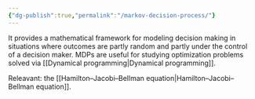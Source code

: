 ```yaml
---
{"dg-publish":true,"permalink":"/markov-decision-process/"}
---
```


It provides a mathematical framework for modeling decision making in situations where outcomes are partly random and partly under the control of a decision maker. MDPs are useful for studying optimization problems solved via [[Dynamical programming\|Dynamical programming]].

Releavant: the [[Hamilton–Jacobi–Bellman equation\|Hamilton–Jacobi–Bellman equation]].